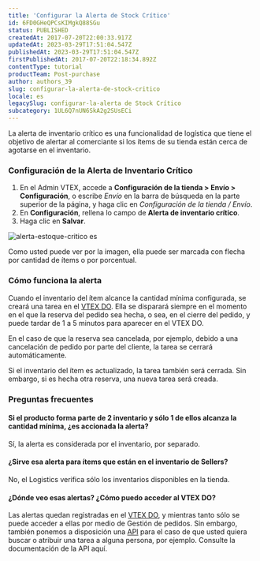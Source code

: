 ```yaml
---
title: 'Configurar la Alerta de Stock Crítico'
id: 6FD0GHeQPCsKIMgkQ88SGu
status: PUBLISHED
createdAt: 2017-07-20T22:00:33.917Z
updatedAt: 2023-03-29T17:51:04.547Z
publishedAt: 2023-03-29T17:51:04.547Z
firstPublishedAt: 2017-07-20T22:18:34.892Z
contentType: tutorial
productTeam: Post-purchase
author: authors_39
slug: configurar-la-alerta-de-stock-critico
locale: es
legacySlug: configurar-la-alerta de Stock Crítico
subcategory: 1UL6Q7nUN6SkA2g2SUsECi
---
```


La alerta de inventario crítico es una funcionalidad de logística que tiene el objetivo de alertar al comerciante si los ítems de su tienda están cerca de agotarse en el inventario.

### Configuración de la Alerta de Inventario Crítico

1. En el Admin VTEX, accede a **Configuración de la tienda > Envío > Configuración**, o escribe *Envío* en la barra de búsqueda en la parte superior de la página, y haga clic en *Configuración de la tienda / Envío*.   
2. En **Configuración**, rellena lo campo de **Alerta de inventario crítico**.  
3. Haga clic en **Salvar**.

![alerta-estoque-critico es](https://images.ctfassets.net/alneenqid6w5/3sIAJKB8AogSyQeEqYokCe/f696e3e2cc5ab214eeda18b7ce5f7098/alerta-estoque-critico_es.png)

Como usted puede ver por la imagen, ella puede ser marcada con flecha por cantidad de ítems o por porcentual.

### Cómo funciona la alerta

Cuando el inventario del ítem alcance la cantidad mínima configurada, se creará una tarea en el [VTEX DO](https://help.vtex.com/es/tutorial/vtex-do-interface--7KMbRL4OslN8DTX9oiuCiu). Ella se disparará siempre en el momento en el que la reserva del pedido sea hecha, o sea, en el cierre del pedido, y puede tardar de 1 a 5 minutos para aparecer en el VTEX DO.

En el caso de que la reserva sea cancelada, por ejemplo, debido a una cancelación de pedido por parte del cliente, la tarea se cerrará automáticamente.

Si el inventario del ítem es actualizado, la tarea también será cerrada. Sin embargo, si es hecha otra reserva, una nueva tarea será creada.

### Preguntas frecuentes

#### Si el producto forma parte de 2 inventario y sólo 1 de ellos alcanza la cantidad mínima, ¿es accionada la alerta?

Sí, la alerta es considerada por el inventario, por separado.

#### ¿Sirve esa alerta para ítems que están en el inventario de Sellers?

No, el Logistics verifica sólo los inventarios disponibles en la tienda.

#### ¿Dónde veo esas alertas? ¿Cómo puedo acceder al VTEX DO?
Las alertas quedan registradas en el [VTEX DO](https://help.vtex.com/es/tutorial/vtex-do-interface--7KMbRL4OslN8DTX9oiuCiu), y mientras tanto sólo se puede acceder a ellas por medio de Gestión de pedidos. Sin embargo, también ponemos a disposición una [API](https://developers.vtex.com/docs/api-reference/vtex-do-api) para el caso de que usted quiera buscar o atribuir una tarea a alguna persona, por ejemplo. Consulte la documentación de la API aquí.
